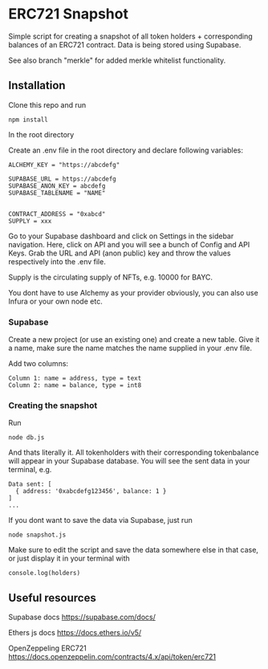 # ERC721 Snapshot

Simple script for creating a snapshot of all token holders + corresponding balances of an ERC721 contract. Data is being stored using Supabase.

See also branch "merkle" for added merkle whitelist functionality.

## Installation

Clone this repo and run

```
npm install
```

In the root directory

Create an .env file in the root directory and declare following variables:

```
ALCHEMY_KEY = "https://abcdefg"

SUPABASE_URL = https://abcdefg
SUPABASE_ANON_KEY = abcdefg
SUPABASE_TABLENAME = "NAME"


CONTRACT_ADDRESS = "0xabcd"
SUPPLY = xxx
```

Go to your Supabase dashboard and click on Settings in the sidebar navigation. Here, click on API and you will see a bunch of Config and API Keys. Grab the URL and API (anon public) key and throw the values respectively into the .env file.

Supply is the circulating supply of NFTs, e.g. 10000 for BAYC.

You dont have to use Alchemy as your provider obviously, you can also use Infura or your own node etc.

### Supabase

Create a new project (or use an existing one) and create a new table. Give it a name, make sure the name matches the name supplied in your .env file.

Add two columns:

```
Column 1: name = address, type = text
Column 2: name = balance, type = int8
```

### Creating the snapshot

Run

```
node db.js
```

And thats literally it. All tokenholders with their corresponding tokenbalance will appear in your Supabase database. You will see the sent data in your terminal, e.g.

```
Data sent: [
  { address: '0xabcdefg123456', balance: 1 }
]
...
```

If you dont want to save the data via Supabase, just run

```
node snapshot.js
```

Make sure to edit the script and save the data somewhere else in that case, or just display it in your terminal with

```
console.log(holders)
```

## Useful resources

Supabase docs
https://supabase.com/docs/

Ethers js docs
https://docs.ethers.io/v5/

OpenZeppeling ERC721
https://docs.openzeppelin.com/contracts/4.x/api/token/erc721
